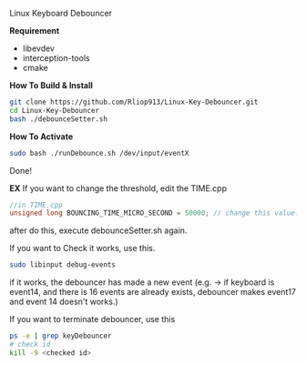 Linux Keyboard Debouncer

**Requirement**
- libevdev
- interception-tools
- cmake

**How To Build & Install**
```bash
git clone https://github.com/Rliop913/Linux-Key-Debouncer.git
cd Linux-Key-Debouncer
bash ./debounceSetter.sh
```

**How To Activate**
```bash
sudo bash ./runDebounce.sh /dev/input/eventX
```


Done!


**EX**
If you want to change the threshold, edit the TIME.cpp

```C
//in TIME.cpp
unsigned long BOUNCING_TIME_MICRO_SECOND = 50000; // change this value. (value is micro second)
```
after do this, execute debounceSetter.sh again.

If you want to Check it works, use this.
```bash
sudo libinput debug-events
```
if it works, the debouncer has made a new event 
(e.g. -> if keyboard is event14, and there is 16 events are already exists, debouncer makes event17 and event 14 doesn't works.)

If you want to terminate debouncer, use this
```bash
ps -e | grep keyDebouncer
# check id
kill -9 <checked id>
```

